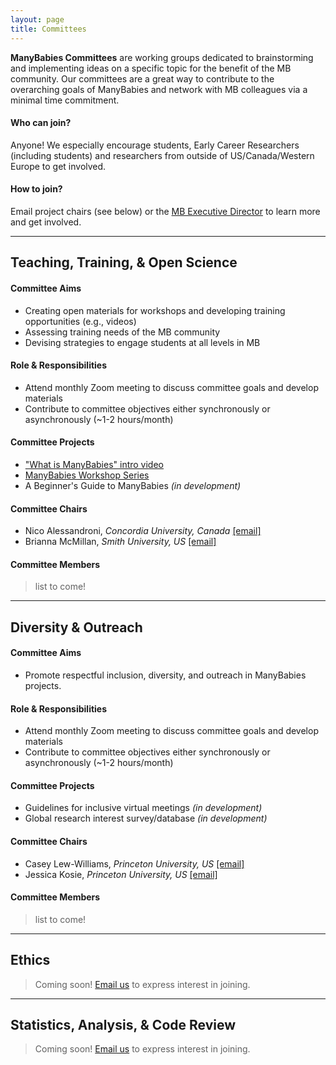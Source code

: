 ```yaml
---
layout: page
title: Committees
---
```




**ManyBabies Committees** are working groups dedicated to brainstorming and implementing ideas on a specific topic for the benefit of the MB community. Our committees are a great way to contribute to the overarching goals of ManyBabies and network with MB colleagues via a minimal time commitment.


#### Who can join? 
Anyone! We especially encourage students, Early Career Researchers (including students) and researchers from outside of US/Canada/Western Europe to get involved.

#### How to join?
Email project chairs (see below) or the [MB Executive Director](mailto:contact@manybabies.org) to learn more and get involved. 
<br>

***
## Teaching, Training, & Open Science

#### Committee Aims
* Creating open materials for workshops and developing training opportunities (e.g., videos)
* Assessing training needs of the MB community
* Devising strategies to engage students at all levels in MB

#### Role & Responsibilities
* Attend monthly Zoom meeting to discuss committee goals and develop materials
* Contribute to committee objectives either synchronously or asynchronously (~1-2 hours/month)

#### Committee Projects
* ["What is ManyBabies" intro video](https://www.youtube.com/watch?v=EnI5sIZiwJE)
* [ManyBabies Workshop Series](https://www.youtube.com/playlist?list=PLynqjZusW6nv30QKSo-I4CrI7Xsm2ph1D)
* A Beginner's Guide to ManyBabies *(in development)*

#### Committee Chairs
* Nico Alessandroni, *Concordia University, Canada* [[email]](mailto:nicolas.alessandroni@concordia.ca)
* Brianna McMillan, *Smith University, US* [[email]](mailto:bmcmillan@smith.edu)

#### Committee Members
> list to come!


***
## Diversity & Outreach

#### Committee Aims
* Promote respectful inclusion, diversity, and outreach in ManyBabies projects.

#### Role & Responsibilities
* Attend monthly Zoom meeting to discuss committee goals and develop materials
* Contribute to committee objectives either synchronously or asynchronously (~1-2 hours/month)

#### Committee Projects
* Guidelines for inclusive virtual meetings *(in development)*
* Global research interest survey/database *(in development)*

#### Committee Chairs
* Casey Lew-Williams, *Princeton University, US* [[email]](mailto:caseylw@princeton.edu)
* Jessica Kosie, *Princeton University, US* [[email]](mailto:jkosie@princeton.edu)

#### Committee Members
> list to come!

***
## Ethics
> Coming soon! [Email us](mailto:contact@manybabies.org) to express interest in joining.

***
## Statistics, Analysis, & Code Review
> Coming soon! [Email us](mailto:contact@manybabies.org) to express interest in joining.


